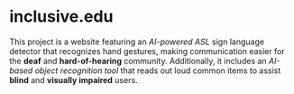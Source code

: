 # inclusive.edu

This project is a website featuring an *AI-powered ASL* sign language detector that recognizes hand gestures, making communication easier for the **deaf** and **hard-of-hearing** community. Additionally, it includes an *AI-based object recognition tool* that reads out loud common items to assist **blind** and **visually impaired** users.

